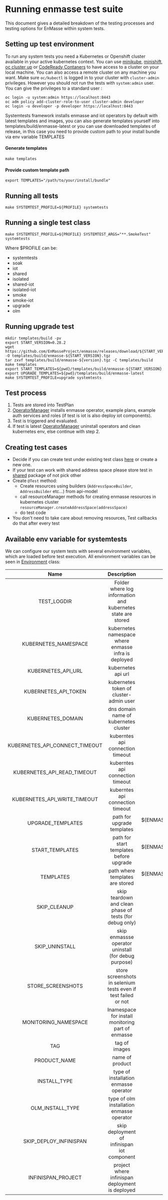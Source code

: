 # Running enmasse test suite

This document gives a detailed breakdown of the testing processes and testing options for EnMasse within system tests. 

## Setting up test environment

To run any system tests you need a Kubernetes or Openshift cluster available in your active kubernetes context. 
You can use [minikube](https://kubernetes.io/docs/tasks/tools/install-minikube/), [minishift](https://www.okd.io/minishift/), [oc cluster up](https://github.com/openshift/origin) or [CodeReady Contaners](https://github.com/code-ready/crc) to have access to a cluster on your local machine. 
You can also access a remote cluster on any machine you want. Make sure `oc/kubectl` is logged in to your cluster with `cluster-admin` privileges. However you should not run the tests with `system:admin` user. You can give the privileges to a standard user :

```shell script
oc login -u system:admin https://localhost:8443
oc adm policy add-cluster-role-to-user cluster-admin developer
oc login -u developer -p developer https://localhost:8443
```

Systemtests framework installs enmasse and iot operators by default with latest templates and images, you can also generate templates yourself into templates/build/enmasse-latest
or you can use downloaded templates of release, in this case you need to provide custom path to your install bundle via env variable TEMPLATES

#### Generate templates

```shell script
make templates
```

#### Provide custom template path

```shell script
export TEMPLATES="/path/to/your/install/bundle"
```

## Running all tests

```shell script
make SYSTEMTEST_PROFILE=${PROFILE} systemtests
```

##  Running a single test class

```shell script
make SYSTEMTEST_PROFILE=${PROFILE} SYSTEMTEST_ARGS="**.SmokeTest" systemtests
```

Where $PROFILE can be:
* systemtests
* soak
* iot
* shared
* isolated
* shared-iot
* isolated-iot
* smoke
* smoke-iot
* upgrade
* olm

## Running upgrade test

```shell script
mkdir templates/build -pv
export START_VERSION=0.28.2
wget https://github.com/EnMasseProject/enmasse/releases/download/${START_VERSION}/enmasse-${START_VERSION}.tgz -O templates/build/enmasse-${START_VERSION}.tgz
tar zxvf templates/build/enmasse-${version}.tgz -C templates/build
make templates
export START_TEMPLATES=${pwd}/templates/build/enmasse-${START_VERSION}
export UPGRADE_TEMPLATES=${pwd}/templates/build/enmasse-latest
make SYSTEMTEST_PROFILE=upgrade systemtests
```

## Test process
1. Tests are stored into TestPlan
2. [OperatorManager](systemtests/src/main/java/io/enmasse/systemtest/operator/OperatorManager.java) installs enmasse operator, example plans, example auth services and roles (if test is iot is also deploy iot components).
3. Test is triggered and evaluated.
4. If test is latest [OperatorManager](systemtests/src/main/java/io/enmasse/systemtest/operator/OperatorManager.java) uninstall operators and clean kubernetes env, else continue with step 2.

## Creating test cases
* Decide if you can create test under existing test class [here](systemtests/src/test/java/io/enmasse/systemtest) or create a new one.
* If your test can work with shared address space please store test in [shared](systemtests/src/test/java/io/enmasse/systemtest/shared) package of not pick other
* Create `@Test` method:
    * Create resources using builders (`AddressSpaceBuilder`, `AddressBuilder` etc...) from api-model
    * call resourceManager methods for creating enmasse resources in kubernetes cluster `resourceManager.createAddressSpace(addressSpace)`
    * do test code
* You don't need to take care about removing resources, Test callbacks do that after every test

## Available env variable for systemtests

We can configure our system tests with several environment variables, which are loaded before test execution. 
All environment variables can be seen in [Environment](systemtests/src/main/java/io/enmasse/systemtest/Environment.java) class:

| Name                      | Description                                                                          | Default                                          |
| :-----------------------: | :----------------------------------------------------------------------------------: | :----------------------------------------------: |
| TEST_LOGDIR                | Folder where log information and kubernetes state are stored                          | /tmp/testlogs                                          |
| KUBERNETES_NAMESPACE                | kubernetes namespace where enmasse infra is deployed                                              | enmasse-infra                                           |
| KUBERNETES_API_URL           | kubernetes api url                                         | got from actual context                                       |
| KUBERNETES_API_TOKEN         | kubernetes token of cluster-admin user                                       | got from actual context |
| KUBERNETES_DOMAIN              | dns domain name of kubernetes cluster                                      | nip.io            |
| KUBERNETES_API_CONNECT_TIMEOUT              | kuberntes api connection timeout                                  | 60                      |
| KUBERNETES_API_READ_TIMEOUT          | kuberntes api connection timeout                                 | 60                                           |
| KUBERNETES_API_WRITE_TIMEOUT | kuberntes api connection timeout                                                       | 60                                            |
| UPGRADE_TEMPLATES         | path for upgrade templates                                                                       | ${ENMASSE_DIR}/templates/build/enmasse-latest                                       |
| START_TEMPLATES      | path for start templates before upgrade                                     | ${ENMASSE_DIR}/templates/build/enmasse-latest             |
| TEMPLATES         | path where templates are stored                    | ${ENMASSE_DIR}/templates/build/enmasse-latest                                        |
| SKIP_CLEANUP             | skip teardown and clean phase of tests (for debug only)                            | false                                            |
| SKIP_UNINSTALL         | skip enmassse operator uninstall (for debug purpose)                                                                    | false                                     |
| STORE_SCREENSHOTS         | store screenshots in selenium tests even if test failed or not                                                                    | false                                     |
| MONITORING_NAMESPACE         | Inamespace for install monitoring part of enmasse                                                                    | enmasse-monitoring                                     |
| TAG         | tag of images                                                                    | latest                                     |
| PRODUCT_NAME         | name of product                                                                    | enmasse                                     |
| INSTALL_TYPE         | type of installation enmasse operator                                                                   | BUNDLE                                     |
| OLM_INSTALL_TYPE         | type of olm installation enmasse operator                                                                    | SPECIFIC                                     |
| SKIP_DEPLOY_INFINISPAN         | skip deployment of infinispan iot component                                                                    | false                                     |
| INFINISPAN_PROJECT         | project where infinispan deployment is deployed                                                                   | systemtests-infinispan                                     |
